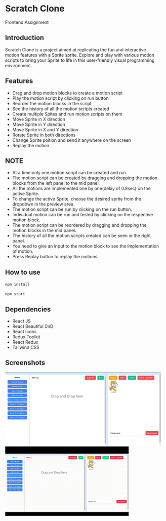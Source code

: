 # Scratch Clone

Frontend Assignment

## Introduction

Scratch Clone is a project aimed at replicating the fun and interactive motion features with a Sprite sprite. Explore and play with various motion scripts to bring your Sprite to life in this user-friendly visual programming environment.

## Features

- Drag and drop motion blocks to create a motion script
- Play the motion script by clicking on run button
- Reorder the motion blocks in the script
- See the history of all the motion scripts created
- Create multiple Spites and run motion scripts on them
- Move Sprite in X direction
- Move Sprite in Y direction
- Move Sprite in X and Y direction
- Rotate Sprite in both directions
- Change Sprite poition and send it anywhere on the screen
- Replay the motion

## NOTE

- At a time only one motion script can be created and run.
- The motion script can be created by dragging and dropping the motion blocks from the left panel to the mid panel.
- All the motions are implemented one by one(delay of 0.8sec) on the active Sprite.
- To change the active Sprite, choose the desired sprite from the dropdown in the preview area.
- The motion script can be run by clicking on the run button.
- Individual motion can be run and tested by clicking on the respective motion block.
- The motion script can be reordered by dragging and dropping the motion blocks in the mid panel.
- The history of all the motion scripts created can be seen in the right panel.
- You need to give an input to the motion block to see the implementation of motion.
- Press Replay button to replay the motions.

## How to use

`npm install`

`npm start`

## Dependencies

- React JS
- React Beautiful DnD
- React Icons
- Redux Toolkit
- React Redux
- Tailwind CSS

## Screenshots

![Screenshot 1](output1.jpg)
![Screenshot 2](output2.gif)
